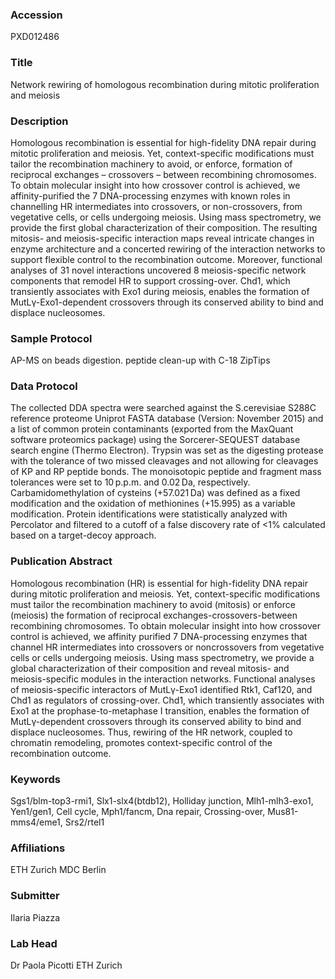 ### Accession
PXD012486

### Title
Network rewiring of homologous recombination during mitotic proliferation and meiosis

### Description
Homologous recombination is essential for high-fidelity DNA repair during mitotic proliferation and meiosis. Yet, context-specific modifications must tailor the recombination machinery to avoid, or enforce, formation of reciprocal exchanges – crossovers – between recombining chromosomes. To obtain molecular insight into how crossover control is achieved, we affinity-purified the 7 DNA-processing enzymes with known roles in channelling HR intermediates into crossovers, or non-crossovers, from vegetative cells, or cells undergoing meiosis. Using mass spectrometry, we provide the first global characterization of their composition. The resulting mitosis- and meiosis-specific interaction maps reveal intricate changes in enzyme architecture and a concerted rewiring of the interaction networks to support flexible control to the recombination outcome. Moreover, functional analyses of 31 novel interactions uncovered 8 meiosis-specific network components that remodel HR to support crossing-over. Chd1, which transiently associates with Exo1 during meiosis, enables the formation of MutLγ-Exo1-dependent crossovers through its conserved ability to bind and displace nucleosomes.

### Sample Protocol
AP-MS on beads digestion. peptide clean-up with C-18 ZipTips

### Data Protocol
The collected DDA spectra were searched against the S.cerevisiae S288C reference proteome Uniprot FASTA database (Version: November 2015) and a list of common protein contaminants (exported from the MaxQuant software proteomics package) using the Sorcerer-SEQUEST database search engine (Thermo Electron). Trypsin was set as the digesting protease with the tolerance of two missed cleavages and not allowing for cleavages of KP and RP peptide bonds. The monoisotopic peptide and fragment mass tolerances were set to 10 p.p.m. and 0.02 Da, respectively. Carbamidomethylation of cysteins (+57.021 Da) was defined as a fixed modification and the oxidation of methionines (+15.995) as a variable modification. Protein identifications were statistically analyzed with Percolator and filtered to a cutoff of a false discovery rate of <1% calculated based on a target-decoy approach.

### Publication Abstract
Homologous recombination (HR) is essential for high-fidelity DNA repair during mitotic proliferation and meiosis. Yet, context-specific modifications must tailor the recombination machinery to avoid (mitosis) or enforce (meiosis) the formation of reciprocal exchanges-crossovers-between recombining chromosomes. To obtain molecular insight into how crossover control is achieved, we affinity purified 7 DNA-processing enzymes that channel HR intermediates into crossovers or noncrossovers from vegetative cells or cells undergoing meiosis. Using mass spectrometry, we provide a global characterization of their composition and reveal mitosis- and meiosis-specific modules in the interaction networks. Functional analyses of meiosis-specific interactors of MutL&#x3b3;-Exo1 identified Rtk1, Caf120, and Chd1 as regulators of crossing-over. Chd1, which transiently associates with Exo1 at the prophase-to-metaphase I transition, enables the formation of MutL&#x3b3;-dependent crossovers through its conserved ability to bind and displace nucleosomes. Thus, rewiring of the HR network, coupled to chromatin remodeling, promotes context-specific control of the recombination outcome.

### Keywords
Sgs1/blm-top3-rmi1, Slx1-slx4(btdb12), Holliday junction, Mlh1-mlh3-exo1, Yen1/gen1, Cell cycle, Mph1/fancm, Dna repair, Crossing-over, Mus81-mms4/eme1, Srs2/rtel1

### Affiliations
ETH Zurich
MDC Berlin

### Submitter
Ilaria Piazza

### Lab Head
Dr Paola Picotti
ETH Zurich


